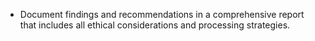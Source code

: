 - Document findings and recommendations in a comprehensive report that includes all ethical considerations and processing strategies.